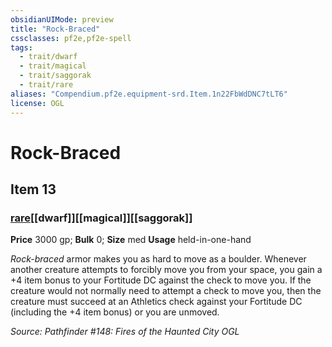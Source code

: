 ```yaml
---
obsidianUIMode: preview
title: "Rock-Braced"
cssclasses: pf2e,pf2e-spell
tags:
  - trait/dwarf
  - trait/magical
  - trait/saggorak
  - trait/rare
aliases: "Compendium.pf2e.equipment-srd.Item.1n22FbWdDNC7tLT6"
license: OGL
---
```

# Rock-Braced
## Item 13
### [rare](rare "Rare Rarity Trait")[[dwarf]][[magical]][[saggorak]]


**Price** 3000 gp; 
**Bulk** 0; **Size** med
**Usage** held-in-one-hand

_Rock-braced_ armor makes you as hard to move as a boulder. Whenever another creature attempts to forcibly move you from your space, you gain a +4 item bonus to your Fortitude DC against the check to move you. If the creature would not normally need to attempt a check to move you, then the creature must succeed at an Athletics check against your Fortitude DC (including the +4 item bonus) or you are unmoved.

*Source: Pathfinder #148: Fires of the Haunted City*
*OGL*
